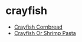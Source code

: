 # crayfish

 * [Crayfish Cornbread](../index/c/crayfish-cornbread.json)
 * [Crayfish Or Shrimp Pasta](../index/c/crayfish-or-shrimp-pasta.json)
